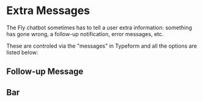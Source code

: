 # Extra Messages

The Fly chatbot sometimes has to tell a user extra information: something has gone wrong, a follow-up notification, error messages, etc.

These are controled via the "messages" in Typeform and all the options are listed below:


## Follow-up Message


## Bar
